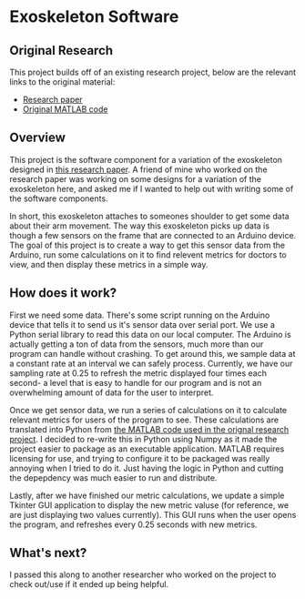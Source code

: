 # Exoskeleton Software

## Original Research
This project builds off of an existing research project, below are the relevant links to the original material:
* [Research paper](https://cctomm.ca/2023/CCToMM_M3_Symposium_paper_13.pdf)
* [Original MATLAB code](https://drive.google.com/drive/folders/18XZ3T8iQ1MzVMngPpcYfKfxNLCJTCkb_)


## Overview
This project is the software component for a variation of the exoskeleton designed in [this research paper](https://cctomm.ca/2023/CCToMM_M3_Symposium_paper_13.pdf). A friend of mine who worked on the research paper was working on some designs for a variation of the exoskeleton here, and asked me if I wanted to help out with writing some of the software components. 

In short, this exoskeleton attaches to someones shoulder to get some data about their arm movement. The way this exoskeleton picks up data is though a few sensors on the frame that are connected to an Arduino device. The goal of this project is to create a way to get this sensor data from the Arduino, run some calculations on it to find relevent metrics for doctors to view, and then display these metrics in a simple way.


## How does it work?
First we need some data. There's some script running on the Arduino device that tells it to send us it's sensor data over serial port. We use a Python serial library to read this data on our local computer. The Arduino is actually getting a ton of data from the sensors, much more than our program can handle without crashing. To get around this, we sample data at a constant rate at an interval we can safely process. Currently, we have our sampling rate at 0.25 to refresh the metric displayed four times each second- a level that is easy to handle for our program and is not an overwhelming amount of data for the user to interpret.

Once we get sensor data, we run a series of calculations on it to calculate relevant metrics for users of the program to see. These calculations are translated into Python from [the MATLAB code used in the orignal research project]((https://drive.google.com/drive/folders/18XZ3T8iQ1MzVMngPpcYfKfxNLCJTCkb_)). I decided to re-write this in Python using Numpy as it made the project easier to package as an executable application. MATLAB requires licensing for use, and trying to configure it to be packaged was really annoying when I tried to do it. Just having the logic in Python and cutting the depepdency was much easier to run and distribute.

Lastly, after we have finished our metric calculations, we update a simple Tkinter GUI application to display the new metric valuse (for reference, we are just displaying two values currently). This GUI runs when the user opens the program, and refreshes every 0.25 seconds with new metrics.

## What's next?
I passed this along to another researcher who worked on the project to check out/use if it ended up being helpful.